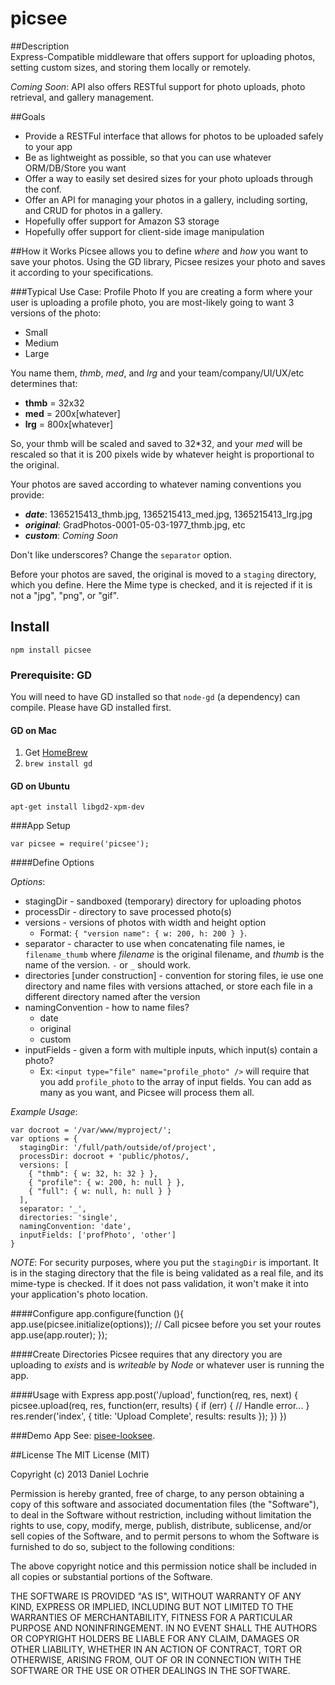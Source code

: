picsee
=================

##Description  
Express-Compatible middleware that offers support for uploading photos, setting custom sizes, and 
storing them locally or remotely.  

_Coming Soon_: API also offers RESTful support for photo uploads, photo retrieval, 
and gallery management.

##Goals

* Provide a RESTFul interface that allows for photos to be uploaded safely to your app
* Be as lightweight as possible, so that you can use whatever ORM/DB/Store you want
* Offer a way to easily set desired sizes for your photo uploads through the conf.
* Offer an API for managing your photos in a gallery, including sorting, and CRUD for photos
in a gallery.
* Hopefully offer support for Amazon S3 storage
* Hopefully offer support for client-side image manipulation

##How it Works
Picsee allows you to define _where_ and _how_ you want to save your photos. Using the GD library,
Picsee resizes your photo and saves it according to your specifications.

###Typical Use Case: Profile Photo
If you are creating a form where your user is uploading a profile photo, you are most-likely
going to want 3 versions of the photo:  

* Small
* Medium
* Large

You name them, _thmb_, _med_, and _lrg_ and your team/company/UI/UX/etc determines that:

* **thmb** = 32x32
* **med** = 200x[whatever]
* **lrg** = 800x[whatever]  

So, your thmb will be scaled and saved to 32*32, and your _med_ will be rescaled so that it is 200 pixels wide by whatever height is proportional to the original.

Your photos are saved according to whatever naming conventions you provide:

* **_date_**: 1365215413_thmb.jpg, 1365215413_med.jpg, 1365215413_lrg.jpg
* **_original_**: GradPhotos-0001-05-03-1977_thmb.jpg, etc
* **_custom_**: _Coming Soon_

Don't like underscores? Change the `separator` option.

Before your photos are saved, the original is moved to a `staging` directory, 
which you define. Here the Mime type is checked, and it is rejected if it is not
a "jpg", "png", or "gif". 

## Install

    npm install picsee

### Prerequisite: GD  

You will need to have GD installed so that `node-gd` (a dependency) can compile. Please have GD installed first.

#### GD on Mac  
1. Get [HomeBrew](http://mxcl.github.io/homebrew/)
2. `brew install gd`

#### GD on Ubuntu
    apt-get install libgd2-xpm-dev

###App Setup

    var picsee = require('picsee');

####Define Options

*Options*:  

 * stagingDir - sandboxed (temporary) directory for uploading photos
 * processDir - directory to save processed photo(s)
 * versions - versions of photos with width and height option
    * Format: `{ "version name": { w: 200, h: 200 } }`. 
 * separator - character to use when concatenating file names, ie 
`filename_thumb` where _filename_ is the original filename, and _thumb_ is the 
name of the version. `-` or `_` should work.
 * directories [under construction] - convention for storing files, 
ie use one directory and name files with versions attached, 
or store each file in a different directory named after the version
 * namingConvention - how to name files?
    * date
    * original
    * custom
 * inputFields - given a form with multiple inputs, which input(s) contain a photo?
   * Ex: `<input type="file" name="profile_photo" />` will require that you add `profile_photo` to the array of input fields. 
You can add as many as you want, and Picsee will process them all. 

*Example Usage*:

    var docroot = '/var/www/myproject/';
    var options = {
      stagingDir: '/full/path/outside/of/project',
      processDir: docroot + 'public/photos/,
      versions: [  
        { "thmb": { w: 32, h: 32 } },   
        { "profile": { w: 200, h: null } },  
        { "full": { w: null, h: null } }  
      ],
      separator: '_',  
      directories: 'single',
      namingConvention: 'date',
      inputFields: ['profPhoto', 'other']
    }

*NOTE*: For security purposes, where you put the `stagingDir` is important. It is in the staging directory 
that the file is being validated as a real file, and its mime-type is checked. If it does not pass validation,
it won't make it into your application's photo location. 

####Configure
    app.configure(function (){
      app.use(picsee.initialize(options));
      // Call picsee before you set your routes
      app.use(app.router);
    });

####Create Directories
Picsee requires that any directory you are uploading to _exists_ and is _writeable_ by _Node_ or whatever user is running the app. 

####Usage with Express
    app.post('/upload', function(req, res, next) { 
      picsee.upload(req, res, function(err, results) { 
        if (err) { // Handle error... }
        res.render('index', { title: 'Upload Complete', results: results });
      })
    })

###Demo App
See: [pisee-looksee](https://github.com/dlochrie/picsee-looksee).


##License
The MIT License (MIT)

Copyright (c) 2013 Daniel Lochrie

Permission is hereby granted, free of charge, to any person obtaining a copy of this software and associated documentation files (the "Software"), to deal in the Software without restriction, including without limitation the rights to use, copy, modify, merge, publish, distribute, sublicense, and/or sell copies of the Software, and to permit persons to whom the Software is furnished to do so, subject to the following conditions:

The above copyright notice and this permission notice shall be included in all copies or substantial portions of the Software.

THE SOFTWARE IS PROVIDED "AS IS", WITHOUT WARRANTY OF ANY KIND, EXPRESS OR IMPLIED, INCLUDING BUT NOT LIMITED TO THE WARRANTIES OF MERCHANTABILITY, FITNESS FOR A PARTICULAR PURPOSE AND NONINFRINGEMENT. IN NO EVENT SHALL THE AUTHORS OR COPYRIGHT HOLDERS BE LIABLE FOR ANY CLAIM, DAMAGES OR OTHER LIABILITY, WHETHER IN AN ACTION OF CONTRACT, TORT OR OTHERWISE, ARISING FROM, OUT OF OR IN CONNECTION WITH THE SOFTWARE OR THE USE OR OTHER DEALINGS IN THE SOFTWARE.





